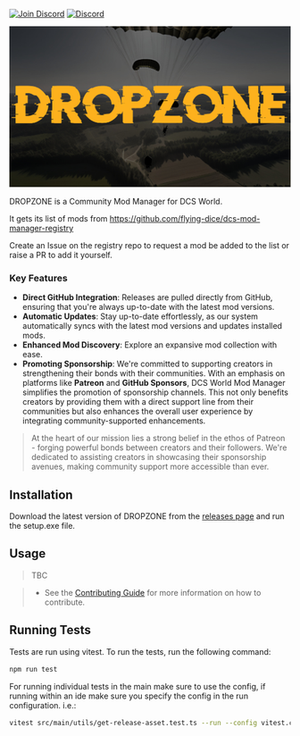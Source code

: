 [![Join Discord](https://img.shields.io/badge/Join-blue?logo=discord&label=Discord)](https://discord.gg/bT7BEHn5RD)
[![Discord](https://img.shields.io/discord/738118932937834566?logo=discord&label=Discord)](https://discord.com/channels/738118932937834566/1178991295260278785)

![index](./index.png)

DROPZONE is a Community Mod Manager for DCS World.

It gets its list of mods from https://github.com/flying-dice/dcs-mod-manager-registry

Create an Issue on the registry repo to request a mod be added to the list or raise a PR to add it yourself.

### Key Features

- **Direct GitHub Integration**: Releases are pulled directly from GitHub, ensuring that you're always up-to-date with the latest mod versions.
- **Automatic Updates**: Stay up-to-date effortlessly, as our system automatically syncs with the latest mod versions and updates installed mods.
- **Enhanced Mod Discovery**: Explore an expansive mod collection with ease.
- **Promoting Sponsorship**: We're committed to supporting creators in strengthening their bonds with their communities. With an emphasis on platforms like **Patreon** and **GitHub Sponsors**, DCS World Mod Manager simplifies the promotion of sponsorship channels. This not only benefits creators by providing them with a direct support line from their communities but also enhances the overall user experience by integrating community-supported enhancements.

> At the heart of our mission lies a strong belief in the ethos of Patreon - forging powerful bonds between creators and their followers. We're dedicated to assisting creators in showcasing their sponsorship avenues, making community support more accessible than ever.

## Installation

Download the latest version of DROPZONE from the [releases page](https://github.com/flying-dice/dcs-dropzone-mod-manager/releases) and run the setup.exe file.

## Usage

> TBC

> - See the [Contributing Guide](CONTRIBUTING.md) for more information on how to contribute.

## Running Tests

Tests are run using vitest. To run the tests, run the following command:

```bash
npm run test
```

For running individual tests in the main make sure to use the config, if running within an ide make sure you specify the config in the run configuration. i.e.:

```bash
vitest src/main/utils/get-release-asset.test.ts --run --config vitest.config.node.ts
```
